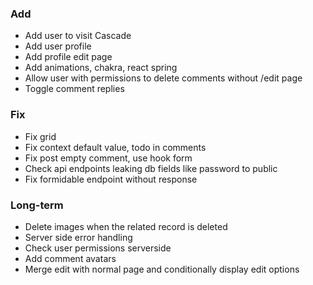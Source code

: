 ### Add

- Add user to visit Cascade
- Add user profile
- Add profile edit page
- Add animations, chakra, react spring
- Allow user with permissions to delete comments without /edit page
- Toggle comment replies

### Fix

- Fix grid
- Fix context default value, todo in comments
- Fix post empty comment, use hook form
- Check api endpoints leaking db fields like password to public
- Fix formidable endpoint without response

### Long-term

- Delete images when the related record is deleted
- Server side error handling
- Check user permissions serverside
- Add comment avatars
- Merge edit with normal page and conditionally display edit options
